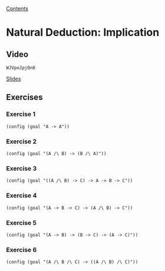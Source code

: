 [Contents](contents.html)

# Natural Deduction: Implication

## Video

```youtube
WJVpoJpjOn0
```

[Slides](week04-slides.pdf)

## Exercises

### Exercise 1

```focused-nd {id=implies-ex1}
(config (goal "A -> A"))
```

### Exercise 2

```focused-nd {id=implies-ex2}
(config (goal "(A /\ B) -> (B /\ A)"))
```

### Exercise 3

```focused-nd {id=implies-ex3}
(config (goal "((A /\ B) -> C) -> A -> B -> C"))
```

### Exercise 4

```focused-nd {id=implies-ex4}
(config (goal "(A -> B -> C) -> (A /\ B) -> C"))
```

### Exercise 5

```focused-nd {id=implies-ex5}
(config (goal "(A -> B) -> (B -> C) -> (A -> C)"))
```

### Exercise 6

```focused-nd {id=implies-ex6}
(config (goal "(A /\ B /\ C) -> ((A /\ B) /\ C)"))
```
